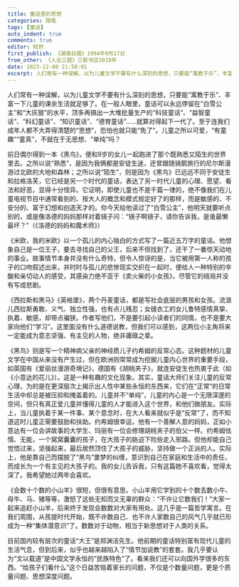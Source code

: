 ```yaml
---
title: 童话里的思想
categories: 随笔
tags: [童话]
auto_indent: true
comments: true
editor: 皎然
first_publish: 《湖南日报》1994年9月17日
from_other: 《人论三题》三联书店2019年
date: 2023-12-08 21:58:01
excerpt: 人们常有一种误解，以为儿童文学不要有什么深刻的思想，只要能“寓教于乐”、丰富一下儿童的课余生活就足够了。在一般人眼里，童话可以永远停留在“白雪公主”和“大灰狼”的水平，顶多再搞出一大堆批量生产的“科技童话”、“益智童话”、“科幻童话”、“知识童话”、“德育童话”……就算对得起下一代了。至于连我们成年人都不大弄得清楚的“思想”，恐怕也就只能“免了”。儿童之所以可爱，“有童趣”“童真”，不就在于无思想、“单纯”吗？
---
```

人们常有一种误解，以为儿童文学不要有什么深刻的思想，只要能“寓教于乐”、丰富一下儿童的课余生活就足够了。在一般人眼里，童话可以永远停留在“白雪公主”和“大灰狼”的水平，顶多再搞出一大堆批量生产的“科技童话”、“益智童话”、“科幻童话”、“知识童话”、“德育童话”……就算对得起下一代了。至于连我们成年人都不大弄得清楚的“思想”，恐怕也就只能“免了”。儿童之所以可爱，“有童趣”“童真”，不就在于无思想、“单纯”吗？

前日偶尔得到一本《黑鸟》，便和9岁的女儿一起跑进了那个既熟悉又陌生的世界里去。之所以说“熟悉”，是因为我俩都是安徒生迷，还曾跟随骑鹅旅行的尼尔斯漫游过北欧的大地和森林；之所以说“陌生”，则是因为《黑鸟》已远远不同于安徒生和拉格洛芙，它已经是另一个时代的童话，表达了另一时代儿童的心理、愿望、看法和好恶，显得十分怪异。它证明，即使儿童也不是千篇一律的，绝不像我们在儿童电视节目中通常看到的、按大人的概念和模式规定好了的那样，而是敏感的、不安分的、富于幻想和创造天才的。你今天给他读过了“白雪公主”，他明天就要听点别的，或是像洛德的妈妈那样对着镜子问：“镜子啊镜子，请你告诉我，是谁最懒最坏？”（《洛德的妈妈和魔术师》）

《米欧，我的米欧》以一个孤儿的内心独白的方式写了一篇近五万字的童话。他想象自己是一位王子，要去寻找自己的父王，后来不但找到了，还干了一番惊天动地的事业。故事情节本身并没有什么奇特，但令人惊讶的是，当它被用第一人称的孩子的口吻叙述出来，并时时与孤儿的悲惨现实交织在一起时，便给人一种特别的辛酸和亲切动人的感受，其感染力绝不亚于《卖火柴的小女孩》，尽管它的结局并没有写成悲剧。

《西拉斯和黑马》《英格堡》，两个丹麦童话，都是写社会底层的男孩和女孩。流浪儿西拉斯勇敢、义气、独立性强，也有点儿残忍；女缝衣工的女儿鲁特感情真挚、执着、敏感，却带点褊狭。作者写他们，不是要引起小读者们的同情，也不是要大家向他们“学习”。这里面没有什么道德说教，但我们可以感到，这两位小主角将来一定能成为意志坚强、有主见的人物，绝非庸碌之辈。

《黑鸟》则是写一个精神病父亲的神经质儿子约希姆的反常心态。这种题材的儿童文学在中国从来没有产生过，但在欧洲则常常成为挖掘儿童内心世界的重要手段，如英国有《爱丽丝漫游奇境记》，德国有《胡桃夹子》，就连安徒生也热衷于此（如《小意达的花儿》）。这是一种有趣的文化现象。其实，童话大师们关注儿童的反常心理，为的是在更深层次上揭示出人性中某些永恒的东西来，它们在“正常”的日常生活中却总是被压抑和掩盖着的。儿童并不“单纯”，儿童的内心是一个无限深邃的空间，但只有真正爱儿童并懂得儿童的人才能进入这个世界，和他们做朋友。实际上，当儿童执着于某一件事、某个意念时，在大人看来就似乎是“反常”了，而不知道这时儿童正需要鼓励和扶助。约希姆很幸运，他有一个善解人意的妈妈，正如小意达有一位会讲故事的大学生、玛丽有一位会修理胡桃夹子的伯父一样。约希姆怯懦、无能，一个窝窝囊囊的孩子，在大孩子的胁迫下险些走入邪路。但他却能自己觉悟过来，坚强起来，最后居然顶住了大孩子的威胁，坚持做一个正派的人。实际上，他是靠自己而摆脱了“黑鸟”噩梦的纠缠，意识到自己在家庭和生活中的责任，而成长为一个有主见的大孩子的。我的女儿告诉我，只有这篇她不喜欢看，觉得太深了。我希望她过两年会喜欢。

《会数十个数的小山羊》很短，但很有意思。小山羊用它学到的十个数去数小牛、母牛、马、猪等等，激怒了这些无知而又无辜的群众：“不许让它数我们！”大家一起来追赶小山羊，后来终于发现会数数对大家有用处。这几乎是一篇哲学寓言。在我们周围，从孩提时代开始，既不许数自己、也不许人家数自己的风气几乎就已形成为一种“集体潜意识”了。数数对于动物，相当于新思想对于人类的关系。

目前国内较有层次的童话“大王”是郑渊洁先生。他前期的童话特别富有现代儿童的生活气息，但到后来，似乎也越来越陷入了“情节加说教”的套套。我几乎要认为“文以载道”是中国文学永恒的“民族特色”了。看来我们还可以向国外学很多的东西。“给孩子们看什么”这个日益苦恼着家长的问题，不仅是个数量问题，更是个质量问题、思想深度问题。